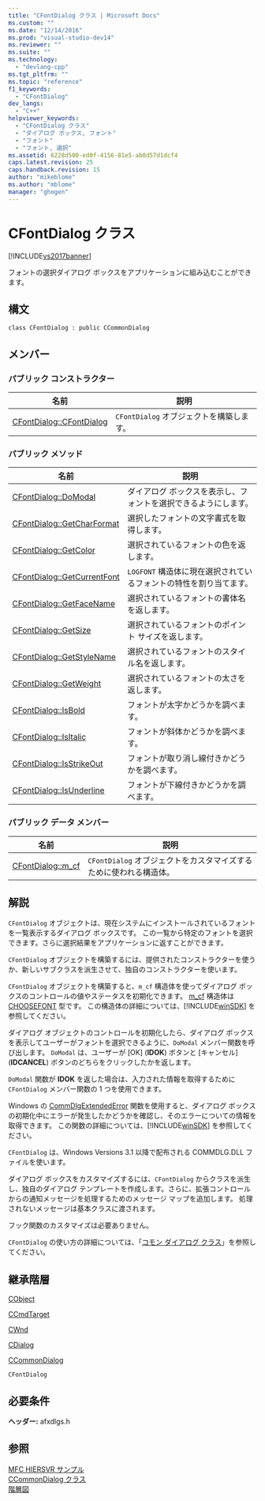 ```yaml
---
title: "CFontDialog クラス | Microsoft Docs"
ms.custom: ""
ms.date: "12/14/2016"
ms.prod: "visual-studio-dev14"
ms.reviewer: ""
ms.suite: ""
ms.technology: 
  - "devlang-cpp"
ms.tgt_pltfrm: ""
ms.topic: "reference"
f1_keywords: 
  - "CFontDialog"
dev_langs: 
  - "C++"
helpviewer_keywords: 
  - "CFontDialog クラス"
  - "ダイアログ ボックス, フォント"
  - "フォント"
  - "フォント, 選択"
ms.assetid: 6228d500-ed0f-4156-81e5-ab0d57d1dcf4
caps.latest.revision: 25
caps.handback.revision: 15
author: "mikeblome"
ms.author: "mblome"
manager: "ghogen"
---
```

# CFontDialog クラス
[!INCLUDE[vs2017banner](../../assembler/inline/includes/vs2017banner.md)]

フォントの選択ダイアログ ボックスをアプリケーションに組み込むことができます。  
  
## 構文  
  
```  
class CFontDialog : public CCommonDialog  
```  
  
## メンバー  
  
### パブリック コンストラクター  
  
|名前|説明|  
|--------|--------|  
|[CFontDialog::CFontDialog](../Topic/CFontDialog::CFontDialog.md)|`CFontDialog` オブジェクトを構築します。|  
  
### パブリック メソッド  
  
|名前|説明|  
|--------|--------|  
|[CFontDialog::DoModal](../Topic/CFontDialog::DoModal.md)|ダイアログ ボックスを表示し、フォントを選択できるようにします。|  
|[CFontDialog::GetCharFormat](../Topic/CFontDialog::GetCharFormat.md)|選択したフォントの文字書式を取得します。|  
|[CFontDialog::GetColor](../Topic/CFontDialog::GetColor.md)|選択されているフォントの色を返します。|  
|[CFontDialog::GetCurrentFont](../Topic/CFontDialog::GetCurrentFont.md)|`LOGFONT` 構造体に現在選択されているフォントの特性を割り当てます。|  
|[CFontDialog::GetFaceName](../Topic/CFontDialog::GetFaceName.md)|選択されているフォントの書体名を返します。|  
|[CFontDialog::GetSize](../Topic/CFontDialog::GetSize.md)|選択されているフォントのポイント サイズを返します。|  
|[CFontDialog::GetStyleName](../Topic/CFontDialog::GetStyleName.md)|選択されているフォントのスタイル名を返します。|  
|[CFontDialog::GetWeight](../Topic/CFontDialog::GetWeight.md)|選択されているフォントの太さを返します。|  
|[CFontDialog::IsBold](../Topic/CFontDialog::IsBold.md)|フォントが太字かどうかを調べます。|  
|[CFontDialog::IsItalic](../Topic/CFontDialog::IsItalic.md)|フォントが斜体かどうかを調べます。|  
|[CFontDialog::IsStrikeOut](../Topic/CFontDialog::IsStrikeOut.md)|フォントが取り消し線付きかどうかを調べます。|  
|[CFontDialog::IsUnderline](../Topic/CFontDialog::IsUnderline.md)|フォントが下線付きかどうかを調べます。|  
  
### パブリック データ メンバー  
  
|名前|説明|  
|--------|--------|  
|[CFontDialog::m\_cf](../Topic/CFontDialog::m_cf.md)|`CFontDialog` オブジェクトをカスタマイズするために使われる構造体。|  
  
## 解説  
 `CFontDialog` オブジェクトは、現在システムにインストールされているフォントを一覧表示するダイアログ ボックスです。  この一覧から特定のフォントを選択できます。さらに選択結果をアプリケーションに返すことができます。  
  
 `CFontDialog` オブジェクトを構築するには、提供されたコンストラクターを使うか、新しいサブクラスを派生させて、独自のコンストラクターを使います。  
  
 `CFontDialog` オブジェクトを構築すると、`m_cf` 構造体を使ってダイアログ ボックスのコントロールの値やステータスを初期化できます。  [m\_cf](../Topic/CFontDialog::m_cf.md) 構造体は [CHOOSEFONT](http://msdn.microsoft.com/library/windows/desktop/ms646832) 型です。  この構造体の詳細については、[!INCLUDE[winSDK](../../atl/includes/winsdk_md.md)] を参照してください。  
  
 ダイアログ オブジェクトのコントロールを初期化したら、ダイアログ ボックスを表示してユーザーがフォントを選択できるように、`DoModal` メンバー関数を呼び出します。  `DoModal` は、ユーザーが \[OK\] \(**IDOK**\) ボタンと \[キャンセル\] \(**IDCANCEL**\) ボタンのどちらをクリックしたかを返します。  
  
 `DoModal` 関数が **IDOK** を返した場合は、入力された情報を取得するために `CFontDialog` メンバー関数の 1 つを使用できます。  
  
 Windows の [CommDlgExtendedError](http://msdn.microsoft.com/library/windows/desktop/ms646916) 関数を使用すると、ダイアログ ボックスの初期化中にエラーが発生したかどうかを確認し、そのエラーについての情報を取得できます。  この関数の詳細については、[!INCLUDE[winSDK](../../atl/includes/winsdk_md.md)] を参照してください。  
  
 `CFontDialog` は、Windows Versions 3.1 以降で配布される COMMDLG.DLL ファイルを使います。  
  
 ダイアログ ボックスをカスタマイズするには、`CFontDialog` からクラスを派生し、独自のダイアログ テンプレートを作成します。さらに、拡張コントロールからの通知メッセージを処理するためのメッセージ マップを追加します。  処理されないメッセージは基本クラスに渡されます。  
  
 フック関数のカスタマイズは必要ありません。  
  
 `CFontDialog` の使い方の詳細については、「[コモン ダイアログ クラス](../../mfc/common-dialog-classes.md)」を参照してください。  
  
## 継承階層  
 [CObject](../Topic/CObject%20Class.md)  
  
 [CCmdTarget](../Topic/CCmdTarget%20Class.md)  
  
 [CWnd](../Topic/CWnd%20Class.md)  
  
 [CDialog](../../mfc/reference/cdialog-class.md)  
  
 [CCommonDialog](../Topic/CCommonDialog%20Class.md)  
  
 `CFontDialog`  
  
## 必要条件  
 **ヘッダー:** afxdlgs.h  
  
## 参照  
 [MFC HIERSVR サンプル](../../top/visual-cpp-samples.md)   
 [CCommonDialog クラス](../Topic/CCommonDialog%20Class.md)   
 [階層図](../../mfc/hierarchy-chart.md)